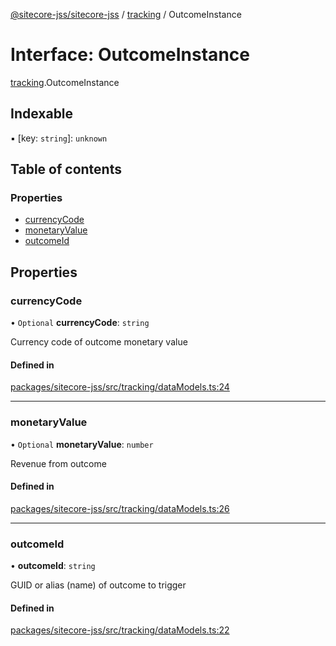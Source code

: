 [@sitecore-jss/sitecore-jss](../README.md) / [tracking](../modules/tracking.md) / OutcomeInstance

# Interface: OutcomeInstance

[tracking](../modules/tracking.md).OutcomeInstance

## Indexable

▪ [key: `string`]: `unknown`

## Table of contents

### Properties

- [currencyCode](tracking.OutcomeInstance.md#currencycode)
- [monetaryValue](tracking.OutcomeInstance.md#monetaryvalue)
- [outcomeId](tracking.OutcomeInstance.md#outcomeid)

## Properties

### currencyCode

• `Optional` **currencyCode**: `string`

Currency code of outcome monetary value

#### Defined in

[packages/sitecore-jss/src/tracking/dataModels.ts:24](https://github.com/Sitecore/jss/blob/ebab2559a/packages/sitecore-jss/src/tracking/dataModels.ts#L24)

___

### monetaryValue

• `Optional` **monetaryValue**: `number`

Revenue from outcome

#### Defined in

[packages/sitecore-jss/src/tracking/dataModels.ts:26](https://github.com/Sitecore/jss/blob/ebab2559a/packages/sitecore-jss/src/tracking/dataModels.ts#L26)

___

### outcomeId

• **outcomeId**: `string`

GUID or alias (name) of outcome to trigger

#### Defined in

[packages/sitecore-jss/src/tracking/dataModels.ts:22](https://github.com/Sitecore/jss/blob/ebab2559a/packages/sitecore-jss/src/tracking/dataModels.ts#L22)
